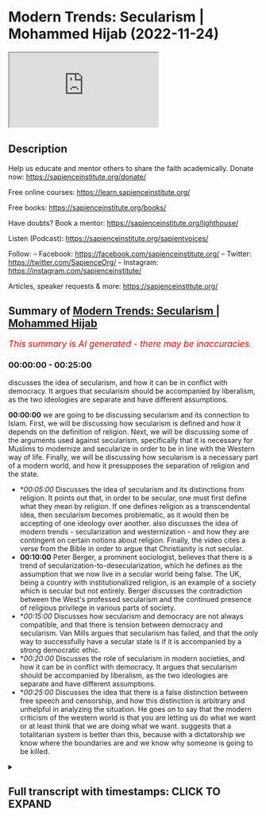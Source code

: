 # Modern Trends: Secularism | Mohammed Hijab (2022-11-24)

<iframe loading='lazy' src='https://www.youtube.com/embed/hDmxvZ4QAw0'></iframe>

## Description

Help us educate and mentor others to share the faith academically.
Donate now: https://sapienceinstitute.org/donate/ 

Free online courses: https://learn.sapienceinstitute.org/

Free books: https://sapienceinstitute.org/books/

Have doubts? Book a mentor: https://sapienceinstitute.org/lighthouse/

Listen (Podcast): https://sapienceinstitute.org/sapientvoices/

Follow:
– Facebook: https://facebook.com/sapienceinstitute.org/ 
– Twitter: https://twitter.com/SapienceOrg/ 
– Instagram: https://instagram.com/sapienceinstitute/ 

Articles, speaker requests & more: https://sapienceinstitute.org/

## Summary of [Modern Trends: Secularism | Mohammed Hijab](https://www.youtube.com/watch?v=hDmxvZ4QAw0)


*<span style="color:red; font-size:125%">This summary is AI generated - there may be inaccuracies</span>. [](/)*

### <a onclick="modifyYTiframeseektime('0')">00:00:00</a> - <a onclick="modifyYTiframeseektime('1500')">00:25:00</a>

 discusses the idea of secularism, and how it can be in conflict with democracy. It argues that secularism should be accompanied by liberalism, as the two ideologies are separate and have different assumptions.

**<a onclick="modifyYTiframeseektime('0')">00:00:00</a>**  we are going to be discussing secularism and its connection to Islam. First, we will be discussing how secularism is defined and how it depends on the definition of religion. Next, we will be discussing some of the arguments used against secularism, specifically that it is necessary for Muslims to modernize and secularize in order to be in line with the Western way of life. Finally, we will be discussing how secularism is a necessary part of a modern world, and how it presupposes the separation of religion and the state.
* **<a onclick="modifyYTiframeseektime('300')">00:05:00</a>* Discusses the idea of secularism and its distinctions from religion. It points out that, in order to be secular, one must first define what they mean by religion. If one defines religion as a transcendental idea, then secularism becomes problematic, as it would then be accepting of one ideology over another.  also discusses the idea of modern trends - secularization and westernization - and how they are contingent on certain notions about religion. Finally, the video cites a verse from the Bible in order to argue that Christianity is not secular.
* **<a onclick="modifyYTiframeseektime('600')">00:10:00</a>** Peter Berger, a prominent sociologist, believes that there is a trend of secularization-to-desecularization, which he defines as the assumption that we now live in a secular world being false. The UK, being a country with institutionalized religion, is an example of a society which is secular but not entirely. Berger discusses the contradiction between the West's professed secularism and the continued presence of religious privilege in various parts of society.
* **<a onclick="modifyYTiframeseektime('900')">00:15:00</a>* Discusses how secularism and democracy are not always compatible, and that there is tension between democracy and secularism. Van Mills argues that secularism has failed, and that the only way to successfully have a secular state is if it is accompanied by a strong democratic ethic.
* **<a onclick="modifyYTiframeseektime('1200')">00:20:00</a>* Discusses the role of secularism in modern societies, and how it can be in conflict with democracy. It argues that secularism should be accompanied by liberalism, as the two ideologies are separate and have different assumptions.
* **<a onclick="modifyYTiframeseektime('1500')">00:25:00</a>* Discusses the idea that there is a false distinction between free speech and censorship, and how this distinction is arbitrary and unhelpful in analyzing the situation. He goes on to say that the modern criticism of the western world is that you are letting us do what we want or at least think that we are doing what we want. suggests that a totalitarian system is better than this, because with a dictatorship we know where the boundaries are and we know why someone is going to be killed.

<details><summary><h2>Full transcript with timestamps: CLICK TO EXPAND</h2></summary>

<a onclick="modifyYTiframeseektime('0')">0:00:00</a> oh  
<a onclick="modifyYTiframeseektime('6')">0:00:06</a> foreign  
<a onclick="modifyYTiframeseektime('9')">0:00:09</a> to the second session on the modern  
<a onclick="modifyYTiframeseektime('11')">0:00:11</a> Trends module today we're going to be  
<a onclick="modifyYTiframeseektime('14')">0:00:14</a> talking about secularism and its  
<a onclick="modifyYTiframeseektime('16')">0:00:16</a> connection with Islam in the Muslim  
<a onclick="modifyYTiframeseektime('17')">0:00:17</a> World  
<a onclick="modifyYTiframeseektime('18')">0:00:18</a> um of course secularism is something we  
<a onclick="modifyYTiframeseektime('20')">0:00:20</a> didn't actually formally cover in the  
<a onclick="modifyYTiframeseektime('22')">0:00:22</a> London area and it's something very  
<a onclick="modifyYTiframeseektime('24')">0:00:24</a> important not least because of something  
<a onclick="modifyYTiframeseektime('26')">0:00:26</a> which keeps coming up in discourses with  
<a onclick="modifyYTiframeseektime('28')">0:00:28</a> Muslims and non-muslims when I had  
<a onclick="modifyYTiframeseektime('29')">0:00:29</a> discussion with Jordan Peterson this  
<a onclick="modifyYTiframeseektime('32')">0:00:32</a> kind of was uh uh brought up in effect  
<a onclick="modifyYTiframeseektime('34')">0:00:34</a> before I had my first discussion with  
<a onclick="modifyYTiframeseektime('36')">0:00:36</a> him  
<a onclick="modifyYTiframeseektime('37')">0:00:37</a> it was one of his major criticisms of  
<a onclick="modifyYTiframeseektime('39')">0:00:39</a> Islam and so and this is something you  
<a onclick="modifyYTiframeseektime('41')">0:00:41</a> find in the western Academy a lot of  
<a onclick="modifyYTiframeseektime('43')">0:00:43</a> people will say like you know  
<a onclick="modifyYTiframeseektime('45')">0:00:45</a> uh why Islam isn't secular is the reason  
<a onclick="modifyYTiframeseektime('49')">0:00:49</a> why it's behind for example and this is  
<a onclick="modifyYTiframeseektime('51')">0:00:51</a> one of the main arguments they use  
<a onclick="modifyYTiframeseektime('52')">0:00:52</a> in fact they say that  
<a onclick="modifyYTiframeseektime('55')">0:00:55</a> this is connected to issues to do with  
<a onclick="modifyYTiframeseektime('57')">0:00:57</a> the Reformation  
<a onclick="modifyYTiframeseektime('58')">0:00:58</a> I try to enumerate the kind of uh  
<a onclick="modifyYTiframeseektime('62')">0:01:02</a> the kind of arguments the main arguments  
<a onclick="modifyYTiframeseektime('65')">0:01:05</a> that are used about this they say the  
<a onclick="modifyYTiframeseektime('68')">0:01:08</a> first catalog is Islam slash Muslims  
<a onclick="modifyYTiframeseektime('71')">0:01:11</a> needs to modernize and so really what  
<a onclick="modifyYTiframeseektime('74')">0:01:14</a> they mean by modernize is to secularize  
<a onclick="modifyYTiframeseektime('76')">0:01:16</a> and that's one of the things they one of  
<a onclick="modifyYTiframeseektime('77')">0:01:17</a> the staple part of a modern world is the  
<a onclick="modifyYTiframeseektime('80')">0:01:20</a> secular order  
<a onclick="modifyYTiframeseektime('81')">0:01:21</a> the second kind of argument is uses like  
<a onclick="modifyYTiframeseektime('83')">0:01:23</a> Islam or Muslims need to secularize and  
<a onclick="modifyYTiframeseektime('85')">0:01:25</a> they just say it like that they need to  
<a onclick="modifyYTiframeseektime('88')">0:01:28</a> do that  
<a onclick="modifyYTiframeseektime('89')">0:01:29</a> and the third one is Islam Muslims need  
<a onclick="modifyYTiframeseektime('91')">0:01:31</a> to westernize  
<a onclick="modifyYTiframeseektime('93')">0:01:33</a> and they are less likely to put in those  
<a onclick="modifyYTiframeseektime('94')">0:01:34</a> in those terms because it has Colonial  
<a onclick="modifyYTiframeseektime('96')">0:01:36</a> connotations  
<a onclick="modifyYTiframeseektime('98')">0:01:38</a> but these are the three kinds of ways  
<a onclick="modifyYTiframeseektime('100')">0:01:40</a> that it can be put across now the word  
<a onclick="modifyYTiframeseektime('103')">0:01:43</a> secular itself  
<a onclick="modifyYTiframeseektime('105')">0:01:45</a> etymologically comes from the Latin root  
<a onclick="modifyYTiframeseektime('108')">0:01:48</a> word meaning that which relates to the  
<a onclick="modifyYTiframeseektime('109')">0:01:49</a> world yeah  
<a onclick="modifyYTiframeseektime('111')">0:01:51</a> and is in opposition to the church  
<a onclick="modifyYTiframeseektime('115')">0:01:55</a> and it's a belief or ideological  
<a onclick="modifyYTiframeseektime('118')">0:01:58</a> commitment to the separation of religion  
<a onclick="modifyYTiframeseektime('121')">0:02:01</a> and this uh worldly effect this is from  
<a onclick="modifyYTiframeseektime('123')">0:02:03</a> Kenny  
<a onclick="modifyYTiframeseektime('125')">0:02:05</a> uh secular secularization is the process  
<a onclick="modifyYTiframeseektime('127')">0:02:07</a> because secularism is the word and  
<a onclick="modifyYTiframeseektime('130')">0:02:10</a> secularization  
<a onclick="modifyYTiframeseektime('132')">0:02:12</a> according to Burger is the process by  
<a onclick="modifyYTiframeseektime('135')">0:02:15</a> which sectors of society and cultures  
<a onclick="modifyYTiframeseektime('137')">0:02:17</a> are removed from the domination of  
<a onclick="modifyYTiframeseektime('139')">0:02:19</a> religious institutions  
<a onclick="modifyYTiframeseektime('141')">0:02:21</a> vernacularly if you look at the  
<a onclick="modifyYTiframeseektime('143')">0:02:23</a> dictionaries  
<a onclick="modifyYTiframeseektime('144')">0:02:24</a> secularism is really the separation  
<a onclick="modifyYTiframeseektime('146')">0:02:26</a> between church and state now already  
<a onclick="modifyYTiframeseektime('150')">0:02:30</a> what if if you really think about this  
<a onclick="modifyYTiframeseektime('154')">0:02:34</a> which should strike you as one of the  
<a onclick="modifyYTiframeseektime('156')">0:02:36</a> main things about the word secular  
<a onclick="modifyYTiframeseektime('158')">0:02:38</a> is that the definition itself  
<a onclick="modifyYTiframeseektime('162')">0:02:42</a> I should ask maybe I should ask what  
<a onclick="modifyYTiframeseektime('164')">0:02:44</a> does the definition depend on  
<a onclick="modifyYTiframeseektime('166')">0:02:46</a> the one second what is the definition  
<a onclick="modifyYTiframeseektime('168')">0:02:48</a> depend on  
<a onclick="modifyYTiframeseektime('169')">0:02:49</a> if I say  
<a onclick="modifyYTiframeseektime('171')">0:02:51</a> secularism  
<a onclick="modifyYTiframeseektime('173')">0:02:53</a> a separation between religion religious  
<a onclick="modifyYTiframeseektime('175')">0:02:55</a> institutions or religion and the state  
<a onclick="modifyYTiframeseektime('177')">0:02:57</a> what does the definition of secularism  
<a onclick="modifyYTiframeseektime('180')">0:03:00</a> ultimately depend on the the definition  
<a onclick="modifyYTiframeseektime('183')">0:03:03</a> of  
<a onclick="modifyYTiframeseektime('185')">0:03:05</a> yes  
<a onclick="modifyYTiframeseektime('186')">0:03:06</a> it presupposes that there's already a  
<a onclick="modifyYTiframeseektime('189')">0:03:09</a> distinction between those two things  
<a onclick="modifyYTiframeseektime('190')">0:03:10</a> okay but what so what do we need to if  
<a onclick="modifyYTiframeseektime('193')">0:03:13</a> if you didn't have this thing you  
<a onclick="modifyYTiframeseektime('195')">0:03:15</a> couldn't have secularism  
<a onclick="modifyYTiframeseektime('197')">0:03:17</a> there you have it thank you very much  
<a onclick="modifyYTiframeseektime('198')">0:03:18</a> okay that's right without religion they  
<a onclick="modifyYTiframeseektime('200')">0:03:20</a> cannot be secularism  
<a onclick="modifyYTiframeseektime('202')">0:03:22</a> think about this about it's quite ironic  
<a onclick="modifyYTiframeseektime('204')">0:03:24</a> actually  
<a onclick="modifyYTiframeseektime('205')">0:03:25</a> because secularism is a is it is a  
<a onclick="modifyYTiframeseektime('208')">0:03:28</a> separation between religion and  
<a onclick="modifyYTiframeseektime('210')">0:03:30</a> institutions or government or whatever  
<a onclick="modifyYTiframeseektime('211')">0:03:31</a> it may be so you can't have secularism  
<a onclick="modifyYTiframeseektime('213')">0:03:33</a> without religion so it's not ironic that  
<a onclick="modifyYTiframeseektime('215')">0:03:35</a> the thing you want to get rid of is a  
<a onclick="modifyYTiframeseektime('217')">0:03:37</a> thing you need to form what you have  
<a onclick="modifyYTiframeseektime('220')">0:03:40</a> think think of that for a second then  
<a onclick="modifyYTiframeseektime('222')">0:03:42</a> you have another issue here which is  
<a onclick="modifyYTiframeseektime('223')">0:03:43</a> that if we're saying secularism is a is  
<a onclick="modifyYTiframeseektime('227')">0:03:47</a> the division between religion and the  
<a onclick="modifyYTiframeseektime('229')">0:03:49</a> state or the institutions or whatever it  
<a onclick="modifyYTiframeseektime('231')">0:03:51</a> may be  
<a onclick="modifyYTiframeseektime('232')">0:03:52</a> then now what do we need to know what  
<a onclick="modifyYTiframeseektime('234')">0:03:54</a> the definition of is religion what is  
<a onclick="modifyYTiframeseektime('237')">0:03:57</a> what constitutes us religion what  
<a onclick="modifyYTiframeseektime('238')">0:03:58</a> doesn't constitute as religion  
<a onclick="modifyYTiframeseektime('240')">0:04:00</a> and this is an area of great controversy  
<a onclick="modifyYTiframeseektime('243')">0:04:03</a> because if you look at addiction  
<a onclick="modifyYTiframeseektime('245')">0:04:05</a> obviously they're going to say all kinds  
<a onclick="modifyYTiframeseektime('247')">0:04:07</a> of things about what religion is a  
<a onclick="modifyYTiframeseektime('248')">0:04:08</a> belief in a Divine being and ritual Acts  
<a onclick="modifyYTiframeseektime('252')">0:04:12</a> or these kinds of things this is  
<a onclick="modifyYTiframeseektime('253')">0:04:13</a> dictionary definition but when you look  
<a onclick="modifyYTiframeseektime('255')">0:04:15</a> at closely when you look at what  
<a onclick="modifyYTiframeseektime('257')">0:04:17</a> sociologists have said  
<a onclick="modifyYTiframeseektime('259')">0:04:19</a> some sociologists  
<a onclick="modifyYTiframeseektime('262')">0:04:22</a> have stated  
<a onclick="modifyYTiframeseektime('263')">0:04:23</a> I think Charles Taylor is one of them  
<a onclick="modifyYTiframeseektime('266')">0:04:26</a> Charles Taylor  
<a onclick="modifyYTiframeseektime('267')">0:04:27</a> has has stated that  
<a onclick="modifyYTiframeseektime('271')">0:04:31</a> religion can  
<a onclick="modifyYTiframeseektime('273')">0:04:33</a> include any transcendental idea  
<a onclick="modifyYTiframeseektime('276')">0:04:36</a> even durkheim from what I remember once  
<a onclick="modifyYTiframeseektime('279')">0:04:39</a> again included  
<a onclick="modifyYTiframeseektime('281')">0:04:41</a> ideologies into the mix many  
<a onclick="modifyYTiframeseektime('283')">0:04:43</a> sociologists said you don't necessarily  
<a onclick="modifyYTiframeseektime('285')">0:04:45</a> need  
<a onclick="modifyYTiframeseektime('286')">0:04:46</a> a divine  
<a onclick="modifyYTiframeseektime('288')">0:04:48</a> being or something like that for  
<a onclick="modifyYTiframeseektime('290')">0:04:50</a> something to be a religion that's why  
<a onclick="modifyYTiframeseektime('292')">0:04:52</a> Buddhism is not really some say it's a  
<a onclick="modifyYTiframeseektime('295')">0:04:55</a> religion some say it's not religion but  
<a onclick="modifyYTiframeseektime('296')">0:04:56</a> it depends on what kind of definition of  
<a onclick="modifyYTiframeseektime('298')">0:04:58</a> religion you're using  
<a onclick="modifyYTiframeseektime('300')">0:05:00</a> man not all Buddhists believe in God not  
<a onclick="modifyYTiframeseektime('302')">0:05:02</a> all Hindus believe in God we covered  
<a onclick="modifyYTiframeseektime('304')">0:05:04</a> this when we talked about Hinduism so  
<a onclick="modifyYTiframeseektime('306')">0:05:06</a> something we even discussed the fact  
<a onclick="modifyYTiframeseektime('307')">0:05:07</a> that it can be an atheist Hindu  
<a onclick="modifyYTiframeseektime('310')">0:05:10</a> some Hindus classify themselves as a  
<a onclick="modifyYTiframeseektime('312')">0:05:12</a> atheist  
<a onclick="modifyYTiframeseektime('314')">0:05:14</a> you know they say we don't believe in  
<a onclick="modifyYTiframeseektime('315')">0:05:15</a> these Gods this is just like a you know  
<a onclick="modifyYTiframeseektime('317')">0:05:17</a> myth for us but it's part of our culture  
<a onclick="modifyYTiframeseektime('319')">0:05:19</a> and whatever  
<a onclick="modifyYTiframeseektime('321')">0:05:21</a> so the point is is what is religion  
<a onclick="modifyYTiframeseektime('323')">0:05:23</a> that is itself something which is open  
<a onclick="modifyYTiframeseektime('325')">0:05:25</a> to discussion  
<a onclick="modifyYTiframeseektime('327')">0:05:27</a> but then if we say it's a transcendental  
<a onclick="modifyYTiframeseektime('329')">0:05:29</a> idea we have a real big problem here  
<a onclick="modifyYTiframeseektime('331')">0:05:31</a> because if we say liberalism is a  
<a onclick="modifyYTiframeseektime('333')">0:05:33</a> religion  
<a onclick="modifyYTiframeseektime('335')">0:05:35</a> if we actually state that liberalism is  
<a onclick="modifyYTiframeseektime('336')">0:05:36</a> religion  
<a onclick="modifyYTiframeseektime('338')">0:05:38</a> and most secular states are liberal  
<a onclick="modifyYTiframeseektime('340')">0:05:40</a> democracies  
<a onclick="modifyYTiframeseektime('342')">0:05:42</a> then secularism is on the mind  
<a onclick="modifyYTiframeseektime('345')">0:05:45</a> do you see what's going on there it's  
<a onclick="modifyYTiframeseektime('346')">0:05:46</a> very problematic  
<a onclick="modifyYTiframeseektime('348')">0:05:48</a> so if you say no religion must be those  
<a onclick="modifyYTiframeseektime('351')">0:05:51</a> things which you have a divine  
<a onclick="modifyYTiframeseektime('353')">0:05:53</a> you know you know being worthy of  
<a onclick="modifyYTiframeseektime('356')">0:05:56</a> worship  
<a onclick="modifyYTiframeseektime('358')">0:05:58</a> or something like that so Buddhism is  
<a onclick="modifyYTiframeseektime('361')">0:06:01</a> not a religion then so can I have a  
<a onclick="modifyYTiframeseektime('363')">0:06:03</a> Buddha state  
<a onclick="modifyYTiframeseektime('364')">0:06:04</a> if I have a Buddhist state am I am I  
<a onclick="modifyYTiframeseektime('366')">0:06:06</a> endangering the secular ethical if I  
<a onclick="modifyYTiframeseektime('368')">0:06:08</a> have a hint to say am I endangering a  
<a onclick="modifyYTiframeseektime('370')">0:06:10</a> secular ethic or not but then if I'm  
<a onclick="modifyYTiframeseektime('372')">0:06:12</a> allowed the Hindu say why am I not allow  
<a onclick="modifyYTiframeseektime('374')">0:06:14</a> the Muslim one  
<a onclick="modifyYTiframeseektime('376')">0:06:16</a> then you know this thing has become very  
<a onclick="modifyYTiframeseektime('378')">0:06:18</a> dangerous now they don't even know where  
<a onclick="modifyYTiframeseektime('380')">0:06:20</a> to start and where to end and this is  
<a onclick="modifyYTiframeseektime('382')">0:06:22</a> where the conversation conversation  
<a onclick="modifyYTiframeseektime('383')">0:06:23</a> should start  
<a onclick="modifyYTiframeseektime('384')">0:06:24</a> what are you defining as religion and  
<a onclick="modifyYTiframeseektime('386')">0:06:26</a> why should those things only be religion  
<a onclick="modifyYTiframeseektime('389')">0:06:29</a> especially when there's a scholarly  
<a onclick="modifyYTiframeseektime('390')">0:06:30</a> backing for all these other things to be  
<a onclick="modifyYTiframeseektime('392')">0:06:32</a> called religion  
<a onclick="modifyYTiframeseektime('395')">0:06:35</a> and so these Notions of modernization  
<a onclick="modifyYTiframeseektime('397')">0:06:37</a> and secularization or westernization  
<a onclick="modifyYTiframeseektime('402')">0:06:42</a> are all contingent on these on these  
<a onclick="modifyYTiframeseektime('404')">0:06:44</a> Notions first we have to Define what we  
<a onclick="modifyYTiframeseektime('406')">0:06:46</a> mean by secularism or we have to Define  
<a onclick="modifyYTiframeseektime('408')">0:06:48</a> by religion and what is the separation  
<a onclick="modifyYTiframeseektime('412')">0:06:52</a> so any questions on this one on this  
<a onclick="modifyYTiframeseektime('414')">0:06:54</a> point so far  
<a onclick="modifyYTiframeseektime('416')">0:06:56</a> no okay  
<a onclick="modifyYTiframeseektime('418')">0:06:58</a> we'll go to the next thing  
<a onclick="modifyYTiframeseektime('422')">0:07:02</a> a lot of people  
<a onclick="modifyYTiframeseektime('424')">0:07:04</a> actually cite the verse in the Bible and  
<a onclick="modifyYTiframeseektime('427')">0:07:07</a> I'll read it to you which is in Mark  
<a onclick="modifyYTiframeseektime('429')">0:07:09</a> chapter 12 verse number 17.  
<a onclick="modifyYTiframeseektime('431')">0:07:11</a> give to Caesar what belongs to Caesar  
<a onclick="modifyYTiframeseektime('433')">0:07:13</a> and give to God what belongs to God  
<a onclick="modifyYTiframeseektime('435')">0:07:15</a> and to be honest with you this is taken  
<a onclick="modifyYTiframeseektime('437')">0:07:17</a> out of context  
<a onclick="modifyYTiframeseektime('438')">0:07:18</a> because the context here is taxation  
<a onclick="modifyYTiframeseektime('441')">0:07:21</a> it's like you know give to Caesar  
<a onclick="modifyYTiframeseektime('442')">0:07:22</a> belongs to Caesar doesn't necessarily  
<a onclick="modifyYTiframeseektime('444')">0:07:24</a> mean that's God's rights should overtake  
<a onclick="modifyYTiframeseektime('446')">0:07:26</a> or the Caesar's right should overtake  
<a onclick="modifyYTiframeseektime('448')">0:07:28</a> God's rights  
<a onclick="modifyYTiframeseektime('450')">0:07:30</a> this was not if you look at the the  
<a onclick="modifyYTiframeseektime('452')">0:07:32</a> verses before and after it's talking  
<a onclick="modifyYTiframeseektime('454')">0:07:34</a> about give tax to your state basically  
<a onclick="modifyYTiframeseektime('457')">0:07:37</a> it's not saying that you know God's  
<a onclick="modifyYTiframeseektime('458')">0:07:38</a> rights are undermined and if if you know  
<a onclick="modifyYTiframeseektime('460')">0:07:40</a> about the biblical uh discussion you'll  
<a onclick="modifyYTiframeseektime('463')">0:07:43</a> know that James and Paul had a I'm not  
<a onclick="modifyYTiframeseektime('465')">0:07:45</a> sure if you guys are aware who James  
<a onclick="modifyYTiframeseektime('467')">0:07:47</a> who's James  
<a onclick="modifyYTiframeseektime('470')">0:07:50</a> yeah he's the brother of Jesus Christ  
<a onclick="modifyYTiframeseektime('471')">0:07:51</a> yeah according to the biblical discourse  
<a onclick="modifyYTiframeseektime('474')">0:07:54</a> and stuff like that yeah there's the  
<a onclick="modifyYTiframeseektime('475')">0:07:55</a> Book of James and he had his he had beef  
<a onclick="modifyYTiframeseektime('477')">0:07:57</a> with Paul  
<a onclick="modifyYTiframeseektime('479')">0:07:59</a> you know had big beef with it  
<a onclick="modifyYTiframeseektime('481')">0:08:01</a> and Paul basically was of the opinion  
<a onclick="modifyYTiframeseektime('484')">0:08:04</a> that you know you don't have to follow  
<a onclick="modifyYTiframeseektime('485')">0:08:05</a> the laws  
<a onclick="modifyYTiframeseektime('487')">0:08:07</a> and you know there was a big scandal  
<a onclick="modifyYTiframeseektime('489')">0:08:09</a> with him and if you look at the biblical  
<a onclick="modifyYTiframeseektime('490')">0:08:10</a> discourse and the records and stuff  
<a onclick="modifyYTiframeseektime('492')">0:08:12</a> there's a big Scandal between James and  
<a onclick="modifyYTiframeseektime('493')">0:08:13</a> Paul  
<a onclick="modifyYTiframeseektime('494')">0:08:14</a> because they're of circumcision and  
<a onclick="modifyYTiframeseektime('495')">0:08:15</a> stuff like that you know but basically  
<a onclick="modifyYTiframeseektime('498')">0:08:18</a> James is saying is James was saying  
<a onclick="modifyYTiframeseektime('501')">0:08:21</a> you need to follow the law you need to  
<a onclick="modifyYTiframeseektime('503')">0:08:23</a> follow the Old Testament law so he's  
<a onclick="modifyYTiframeseektime('504')">0:08:24</a> very much and if you look at the Book of  
<a onclick="modifyYTiframeseektime('506')">0:08:26</a> James and other parts of the Bible  
<a onclick="modifyYTiframeseektime('507')">0:08:27</a> saying that you know you cannot abandon  
<a onclick="modifyYTiframeseektime('510')">0:08:30</a> the Old Testament law as Paul is saying  
<a onclick="modifyYTiframeseektime('511')">0:08:31</a> no God died on the cross Jesus died on  
<a onclick="modifyYTiframeseektime('514')">0:08:34</a> the cross and as a result of it you have  
<a onclick="modifyYTiframeseektime('516')">0:08:36</a> you yeah you don't need to follow all  
<a onclick="modifyYTiframeseektime('518')">0:08:38</a> this now you don't actually need to  
<a onclick="modifyYTiframeseektime('520')">0:08:40</a> follow all of all of this stuff  
<a onclick="modifyYTiframeseektime('522')">0:08:42</a> the reason why I bought that to the  
<a onclick="modifyYTiframeseektime('524')">0:08:44</a> table is because uh in in many ways Paul  
<a onclick="modifyYTiframeseektime('527')">0:08:47</a> was the first protagonist of the secular  
<a onclick="modifyYTiframeseektime('530')">0:08:50</a> ethic  
<a onclick="modifyYTiframeseektime('531')">0:08:51</a> it wasn't Jesus it was actually Paul  
<a onclick="modifyYTiframeseektime('534')">0:08:54</a> himself  
<a onclick="modifyYTiframeseektime('536')">0:08:56</a> because he in many ways abolished the  
<a onclick="modifyYTiframeseektime('537')">0:08:57</a> religious law the relevance of the  
<a onclick="modifyYTiframeseektime('539')">0:08:59</a> religious law but if you look at the the  
<a onclick="modifyYTiframeseektime('541')">0:09:01</a> verse of give unto Caesar what is the  
<a onclick="modifyYTiframeseektime('543')">0:09:03</a> season give unto God words to God that's  
<a onclick="modifyYTiframeseektime('545')">0:09:05</a> not enough overrageous enough  
<a onclick="modifyYTiframeseektime('547')">0:09:07</a> for us to conclude that the New  
<a onclick="modifyYTiframeseektime('549')">0:09:09</a> Testament is secular  
<a onclick="modifyYTiframeseektime('551')">0:09:11</a> if you look at the writings of Paul yes  
<a onclick="modifyYTiframeseektime('554')">0:09:14</a> he was more if you like  
<a onclick="modifyYTiframeseektime('555')">0:09:15</a> uh because he was less concerned with  
<a onclick="modifyYTiframeseektime('558')">0:09:18</a> the laws if you look at James he's way  
<a onclick="modifyYTiframeseektime('560')">0:09:20</a> more concerned with the law who was  
<a onclick="modifyYTiframeseektime('561')">0:09:21</a> right who was wrong that's the  
<a onclick="modifyYTiframeseektime('562')">0:09:22</a> discussion that James Dunn and others  
<a onclick="modifyYTiframeseektime('564')">0:09:24</a> from the Christian Scholars and you know  
<a onclick="modifyYTiframeseektime('566')">0:09:26</a> have written about and that's a  
<a onclick="modifyYTiframeseektime('567')">0:09:27</a> different discussion for another day  
<a onclick="modifyYTiframeseektime('569')">0:09:29</a> however to cite this verse and to say oh  
<a onclick="modifyYTiframeseektime('571')">0:09:31</a> Christianity is therefore secular I  
<a onclick="modifyYTiframeseektime('572')">0:09:32</a> think it's a weak argument and we need  
<a onclick="modifyYTiframeseektime('574')">0:09:34</a> to be aware of that  
<a onclick="modifyYTiframeseektime('575')">0:09:35</a> I mean before I did my first thing with  
<a onclick="modifyYTiframeseektime('577')">0:09:37</a> your Peterson he actually mentioned this  
<a onclick="modifyYTiframeseektime('579')">0:09:39</a> is a quote unquote Miracle of  
<a onclick="modifyYTiframeseektime('580')">0:09:40</a> Christianity  
<a onclick="modifyYTiframeseektime('582')">0:09:42</a> he doesn't know  
<a onclick="modifyYTiframeseektime('584')">0:09:44</a> that this is the context and the one I  
<a onclick="modifyYTiframeseektime('586')">0:09:46</a> spoke to him I might have gone on the  
<a onclick="modifyYTiframeseektime('588')">0:09:48</a> read under the radar  
<a onclick="modifyYTiframeseektime('590')">0:09:50</a> because he mentioned it like before but  
<a onclick="modifyYTiframeseektime('592')">0:09:52</a> I said it quickly I don't think many  
<a onclick="modifyYTiframeseektime('594')">0:09:54</a> people heard what I said  
<a onclick="modifyYTiframeseektime('595')">0:09:55</a> you know give on to Caesar what is on to  
<a onclick="modifyYTiframeseektime('597')">0:09:57</a> Caesar and give unto God what's unto God  
<a onclick="modifyYTiframeseektime('599')">0:09:59</a> yeah  
<a onclick="modifyYTiframeseektime('600')">0:10:00</a> and I said to him what if Caesar what if  
<a onclick="modifyYTiframeseektime('602')">0:10:02</a> Caesar was Hitler  
<a onclick="modifyYTiframeseektime('603')">0:10:03</a> and he just brushed off and didn't  
<a onclick="modifyYTiframeseektime('605')">0:10:05</a> answer it so you know what if Caesar was  
<a onclick="modifyYTiframeseektime('608')">0:10:08</a> Hitler because you know on the one hand  
<a onclick="modifyYTiframeseektime('610')">0:10:10</a> if you say well give on to Caesar what  
<a onclick="modifyYTiframeseektime('612')">0:10:12</a> is the Caesar yeah  
<a onclick="modifyYTiframeseektime('614')">0:10:14</a> if Caesar is Hitler then you have  
<a onclick="modifyYTiframeseektime('616')">0:10:16</a> totalitarianism then you have Nazism  
<a onclick="modifyYTiframeseektime('618')">0:10:18</a> then you have all the things you hate  
<a onclick="modifyYTiframeseektime('620')">0:10:20</a> you can't choose your Caesar  
<a onclick="modifyYTiframeseektime('622')">0:10:22</a> you can only give it to you can give it  
<a onclick="modifyYTiframeseektime('623')">0:10:23</a> give them the taxes give them what you  
<a onclick="modifyYTiframeseektime('625')">0:10:25</a> want so this idea of a perfect  
<a onclick="modifyYTiframeseektime('627')">0:10:27</a> separation between sessions and stay and  
<a onclick="modifyYTiframeseektime('630')">0:10:30</a> give on to See's always and using these  
<a onclick="modifyYTiframeseektime('632')">0:10:32</a> verses in a tenuous way to try and make  
<a onclick="modifyYTiframeseektime('634')">0:10:34</a> a point I think it's actually a very  
<a onclick="modifyYTiframeseektime('635')">0:10:35</a> weak argument when you look at all the  
<a onclick="modifyYTiframeseektime('637')">0:10:37</a> context behind behind it any questions  
<a onclick="modifyYTiframeseektime('639')">0:10:39</a> on that  
<a onclick="modifyYTiframeseektime('642')">0:10:42</a> so  
<a onclick="modifyYTiframeseektime('644')">0:10:44</a> Peter Berger who's a pro basically this  
<a onclick="modifyYTiframeseektime('646')">0:10:46</a> person's a prominent sociologist okay  
<a onclick="modifyYTiframeseektime('651')">0:10:51</a> he helped propound uh secular  
<a onclick="modifyYTiframeseektime('654')">0:10:54</a> secularization theories in 1960s  
<a onclick="modifyYTiframeseektime('657')">0:10:57</a> believes that there is a trend of  
<a onclick="modifyYTiframeseektime('659')">0:10:59</a> desecularization  
<a onclick="modifyYTiframeseektime('661')">0:11:01</a> I said now we're moving away from  
<a onclick="modifyYTiframeseektime('663')">0:11:03</a> secularization to desecularization  
<a onclick="modifyYTiframeseektime('667')">0:11:07</a> and he even says that the assumption  
<a onclick="modifyYTiframeseektime('669')">0:11:09</a> that we now live in a secular world is  
<a onclick="modifyYTiframeseektime('670')">0:11:10</a> false now it's interesting when you look  
<a onclick="modifyYTiframeseektime('672')">0:11:12</a> at the UK as an example  
<a onclick="modifyYTiframeseektime('674')">0:11:14</a> because the question is is the UK  
<a onclick="modifyYTiframeseektime('676')">0:11:16</a> secular it's actually one for discussion  
<a onclick="modifyYTiframeseektime('677')">0:11:17</a> it's not one way is the UK not secular  
<a onclick="modifyYTiframeseektime('680')">0:11:20</a> is it not secular because there are  
<a onclick="modifyYTiframeseektime('682')">0:11:22</a> institutions which are religious like  
<a onclick="modifyYTiframeseektime('684')">0:11:24</a> the Church of England for example  
<a onclick="modifyYTiframeseektime('685')">0:11:25</a> the Anglican Church  
<a onclick="modifyYTiframeseektime('687')">0:11:27</a> and that is in the this intertwined with  
<a onclick="modifyYTiframeseektime('690')">0:11:30</a> aspects of the government the second  
<a onclick="modifyYTiframeseektime('692')">0:11:32</a> chamber or whatever I think they even  
<a onclick="modifyYTiframeseektime('694')">0:11:34</a> have seats that are designated for for  
<a onclick="modifyYTiframeseektime('698')">0:11:38</a> the church event you'd know right is  
<a onclick="modifyYTiframeseektime('699')">0:11:39</a> that correct they have seats I don't  
<a onclick="modifyYTiframeseektime('701')">0:11:41</a> know how many of them though there are  
<a onclick="modifyYTiframeseektime('702')">0:11:42</a> in the lows maybe 12 seats  
<a onclick="modifyYTiframeseektime('705')">0:11:45</a> but they're designated for for people  
<a onclick="modifyYTiframeseektime('708')">0:11:48</a> from the heart from the church right  
<a onclick="modifyYTiframeseektime('709')">0:11:49</a> and so this is a clearly an imposition  
<a onclick="modifyYTiframeseektime('713')">0:11:53</a> and then on the other hand so we said  
<a onclick="modifyYTiframeseektime('715')">0:11:55</a> the Church of England you have uh  
<a onclick="modifyYTiframeseektime('717')">0:11:57</a> schools which are Church of England  
<a onclick="modifyYTiframeseektime('718')">0:11:58</a> schools now  
<a onclick="modifyYTiframeseektime('720')">0:12:00</a> so they have a special privilege uh  
<a onclick="modifyYTiframeseektime('723')">0:12:03</a> Church actually Church of England  
<a onclick="modifyYTiframeseektime('725')">0:12:05</a> pastors and Priests they have more  
<a onclick="modifyYTiframeseektime('727')">0:12:07</a> privileges than almost any religious  
<a onclick="modifyYTiframeseektime('730')">0:12:10</a> person from anyone else anywhere else  
<a onclick="modifyYTiframeseektime('732')">0:12:12</a> because they get these big houses  
<a onclick="modifyYTiframeseektime('734')">0:12:14</a> you know and these kind of uh  
<a onclick="modifyYTiframeseektime('736')">0:12:16</a> accommodations the Church of England  
<a onclick="modifyYTiframeseektime('737')">0:12:17</a> owns so much land in this country uh  
<a onclick="modifyYTiframeseektime('740')">0:12:20</a> people think there's some kind of  
<a onclick="modifyYTiframeseektime('741')">0:12:21</a> Toothless  
<a onclick="modifyYTiframeseektime('743')">0:12:23</a> thing but they have money these guys  
<a onclick="modifyYTiframeseektime('745')">0:12:25</a> have a lot of money you know  
<a onclick="modifyYTiframeseektime('747')">0:12:27</a> I remember having a conversation when I  
<a onclick="modifyYTiframeseektime('749')">0:12:29</a> was doing my in Oxford because a lot of  
<a onclick="modifyYTiframeseektime('752')">0:12:32</a> them were training to be priests  
<a onclick="modifyYTiframeseektime('754')">0:12:34</a> I said how much you get and he was  
<a onclick="modifyYTiframeseektime('755')">0:12:35</a> trying to play it down he's like no 20  
<a onclick="modifyYTiframeseektime('757')">0:12:37</a> 30 000 35 000.  
<a onclick="modifyYTiframeseektime('760')">0:12:40</a> so why would you be doing all of this  
<a onclick="modifyYTiframeseektime('762')">0:12:42</a> he said because you know we get house  
<a onclick="modifyYTiframeseektime('763')">0:12:43</a> and we get this and we get but I said  
<a onclick="modifyYTiframeseektime('765')">0:12:45</a> okay well you know  
<a onclick="modifyYTiframeseektime('767')">0:12:47</a> we don't get any of that  
<a onclick="modifyYTiframeseektime('769')">0:12:49</a> so clearly there are privileges that are  
<a onclick="modifyYTiframeseektime('770')">0:12:50</a> afforded to Christian people that are  
<a onclick="modifyYTiframeseektime('772')">0:12:52</a> not afforded to the rest of the  
<a onclick="modifyYTiframeseektime('773')">0:12:53</a> religions so the question is is this  
<a onclick="modifyYTiframeseektime('776')">0:12:56</a> country secular or is this country still  
<a onclick="modifyYTiframeseektime('779')">0:12:59</a> somewhat at least religious to what  
<a onclick="modifyYTiframeseektime('782')">0:13:02</a> extent is this country secular it's not  
<a onclick="modifyYTiframeseektime('783')">0:13:03</a> going to be or this country is secular  
<a onclick="modifyYTiframeseektime('785')">0:13:05</a> it's not secular so this country is  
<a onclick="modifyYTiframeseektime('787')">0:13:07</a> certainly not like America  
<a onclick="modifyYTiframeseektime('788')">0:13:08</a> America is way more secular than this  
<a onclick="modifyYTiframeseektime('791')">0:13:11</a> country don't have a church like that  
<a onclick="modifyYTiframeseektime('793')">0:13:13</a> and then the ceremonial uh role of the  
<a onclick="modifyYTiframeseektime('796')">0:13:16</a> king now is he is that he is the head of  
<a onclick="modifyYTiframeseektime('799')">0:13:19</a> the Church of England as well as being  
<a onclick="modifyYTiframeseektime('801')">0:13:21</a> uh someone who has uh the power to form  
<a onclick="modifyYTiframeseektime('804')">0:13:24</a> governments you know it's kind of  
<a onclick="modifyYTiframeseektime('805')">0:13:25</a> Monarch ceremonial Monarch all this kind  
<a onclick="modifyYTiframeseektime('807')">0:13:27</a> of things  
<a onclick="modifyYTiframeseektime('808')">0:13:28</a> so  
<a onclick="modifyYTiframeseektime('810')">0:13:30</a> how do we reconcile the fact that the  
<a onclick="modifyYTiframeseektime('813')">0:13:33</a> West is telling us to be secular  
<a onclick="modifyYTiframeseektime('815')">0:13:35</a> when they themselves haven't expunged  
<a onclick="modifyYTiframeseektime('817')">0:13:37</a> themselves of the secularism that they  
<a onclick="modifyYTiframeseektime('818')">0:13:38</a> espoused  
<a onclick="modifyYTiframeseektime('820')">0:13:40</a> it's it's a bit of a it's a bit of a  
<a onclick="modifyYTiframeseektime('822')">0:13:42</a> contradiction actually and it's not just  
<a onclick="modifyYTiframeseektime('824')">0:13:44</a> the UK many Europe Western European  
<a onclick="modifyYTiframeseektime('827')">0:13:47</a> countries are like this  
<a onclick="modifyYTiframeseektime('829')">0:13:49</a> the Denmark has a monarchy I think  
<a onclick="modifyYTiframeseektime('830')">0:13:50</a> Norway has a monarchy Belgium has a  
<a onclick="modifyYTiframeseektime('832')">0:13:52</a> monarchy they have the same kinds of uh  
<a onclick="modifyYTiframeseektime('834')">0:13:54</a> situations despite the fact that from a  
<a onclick="modifyYTiframeseektime('837')">0:13:57</a> census data perspective almost all these  
<a onclick="modifyYTiframeseektime('839')">0:13:59</a> countries have a downhill trajectory  
<a onclick="modifyYTiframeseektime('842')">0:14:02</a> when it comes to population of religious  
<a onclick="modifyYTiframeseektime('843')">0:14:03</a> people  
<a onclick="modifyYTiframeseektime('844')">0:14:04</a> like in other words now I I believe the  
<a onclick="modifyYTiframeseektime('847')">0:14:07</a> the latest census  
<a onclick="modifyYTiframeseektime('849')">0:14:09</a> is going to show that England  
<a onclick="modifyYTiframeseektime('852')">0:14:12</a> has 40 Christians which is a minority  
<a onclick="modifyYTiframeseektime('856')">0:14:16</a> that I mean they haven't released it yet  
<a onclick="modifyYTiframeseektime('858')">0:14:18</a> it's going to be in May 2023 but I  
<a onclick="modifyYTiframeseektime('860')">0:14:20</a> believe it's going to show this because  
<a onclick="modifyYTiframeseektime('862')">0:14:22</a> based on British attitude surveys that's  
<a onclick="modifyYTiframeseektime('865')">0:14:25</a> the projected  
<a onclick="modifyYTiframeseektime('866')">0:14:26</a> so it's going to be for the first time  
<a onclick="modifyYTiframeseektime('867')">0:14:27</a> ever since  
<a onclick="modifyYTiframeseektime('869')">0:14:29</a> maybe the fifth century sixth sixth  
<a onclick="modifyYTiframeseektime('873')">0:14:33</a> Century 5th to 6th century  
<a onclick="modifyYTiframeseektime('876')">0:14:36</a> even before  
<a onclick="modifyYTiframeseektime('877')">0:14:37</a> what's his name uh William the Conqueror  
<a onclick="modifyYTiframeseektime('880')">0:14:40</a> because Christianity came to this  
<a onclick="modifyYTiframeseektime('882')">0:14:42</a> country around the fifth century  
<a onclick="modifyYTiframeseektime('884')">0:14:44</a> with missionaries and all this kind of  
<a onclick="modifyYTiframeseektime('886')">0:14:46</a> so so how long how long is this we're  
<a onclick="modifyYTiframeseektime('888')">0:14:48</a> talking about before Islam  
<a onclick="modifyYTiframeseektime('890')">0:14:50</a> that's that's pretty that is pretty  
<a onclick="modifyYTiframeseektime('893')">0:14:53</a> significant Islam was in the seventh  
<a onclick="modifyYTiframeseektime('895')">0:14:55</a> century so Christianity came to the  
<a onclick="modifyYTiframeseektime('897')">0:14:57</a> England like a spread and stuff around  
<a onclick="modifyYTiframeseektime('900')">0:15:00</a> the fifth century sixth Century which is  
<a onclick="modifyYTiframeseektime('902')">0:15:02</a> about 150 years 200 years before Islam  
<a onclick="modifyYTiframeseektime('906')">0:15:06</a> so that's a thousand seven hundred years  
<a onclick="modifyYTiframeseektime('910')">0:15:10</a> something like this a thousand six  
<a onclick="modifyYTiframeseektime('912')">0:15:12</a> hundred years something like this  
<a onclick="modifyYTiframeseektime('914')">0:15:14</a> and for the first time until that time  
<a onclick="modifyYTiframeseektime('917')">0:15:17</a> there will be a minority Christian  
<a onclick="modifyYTiframeseektime('919')">0:15:19</a> population in this country below 50 with  
<a onclick="modifyYTiframeseektime('922')">0:15:22</a> Christian  
<a onclick="modifyYTiframeseektime('924')">0:15:24</a> by by then we still have all these  
<a onclick="modifyYTiframeseektime('926')">0:15:26</a> Christian institutions  
<a onclick="modifyYTiframeseektime('928')">0:15:28</a> Muslims are likely to be around 10 8  
<a onclick="modifyYTiframeseektime('930')">0:15:30</a> Maybe  
<a onclick="modifyYTiframeseektime('931')">0:15:31</a> so maybe in 20 years 30 years when  
<a onclick="modifyYTiframeseektime('933')">0:15:33</a> Muslims and Christians are closer to  
<a onclick="modifyYTiframeseektime('935')">0:15:35</a> being that maybe 2020 or we can still  
<a onclick="modifyYTiframeseektime('936')">0:15:36</a> have Christian Church of England  
<a onclick="modifyYTiframeseektime('940')">0:15:40</a> why  
<a onclick="modifyYTiframeseektime('941')">0:15:41</a> then then you have some issues  
<a onclick="modifyYTiframeseektime('943')">0:15:43</a> well Democratic reasoning comes into  
<a onclick="modifyYTiframeseektime('945')">0:15:45</a> play now and this is another thing that  
<a onclick="modifyYTiframeseektime('948')">0:15:48</a> secularism and this is my second point I  
<a onclick="modifyYTiframeseektime('950')">0:15:50</a> wanted to make to everyone here today  
<a onclick="modifyYTiframeseektime('952')">0:15:52</a> uh  
<a onclick="modifyYTiframeseektime('953')">0:15:53</a> I think van his name is Van Mills yeah  
<a onclick="modifyYTiframeseektime('955')">0:15:55</a> van Mills made this poison he's a  
<a onclick="modifyYTiframeseektime('958')">0:15:58</a> scholar of uh politics or international  
<a onclick="modifyYTiframeseektime('960')">0:16:00</a> relations and all this kind of things  
<a onclick="modifyYTiframeseektime('961')">0:16:01</a> yeah and he's focused on philosophical  
<a onclick="modifyYTiframeseektime('964')">0:16:04</a> issues he said it's a mistake to think  
<a onclick="modifyYTiframeseektime('966')">0:16:06</a> that the West  
<a onclick="modifyYTiframeseektime('968')">0:16:08</a> all of the values of the West are in  
<a onclick="modifyYTiframeseektime('970')">0:16:10</a> unison with each other there's all  
<a onclick="modifyYTiframeseektime('971')">0:16:11</a> Harmony  
<a onclick="modifyYTiframeseektime('972')">0:16:12</a> he says that there are issues relating  
<a onclick="modifyYTiframeseektime('976')">0:16:16</a> to some of the values like for example  
<a onclick="modifyYTiframeseektime('977')">0:16:17</a> secularism is one value  
<a onclick="modifyYTiframeseektime('979')">0:16:19</a> but let me just give you a very simple  
<a onclick="modifyYTiframeseektime('981')">0:16:21</a> ex this is very simple but maybe you  
<a onclick="modifyYTiframeseektime('983')">0:16:23</a> haven't thought about it yet  
<a onclick="modifyYTiframeseektime('984')">0:16:24</a> in America tell me two or three  
<a onclick="modifyYTiframeseektime('986')">0:16:26</a> religious issues or issues which are  
<a onclick="modifyYTiframeseektime('988')">0:16:28</a> heavily inspired by religion which are  
<a onclick="modifyYTiframeseektime('992')">0:16:32</a> very popular for the public to know  
<a onclick="modifyYTiframeseektime('996')">0:16:36</a> abortion what else  
<a onclick="modifyYTiframeseektime('998')">0:16:38</a> transgender decisions  
<a onclick="modifyYTiframeseektime('1001')">0:16:41</a> transgender surgeries like the SRS  
<a onclick="modifyYTiframeseektime('1004')">0:16:44</a> surgeries  
<a onclick="modifyYTiframeseektime('1005')">0:16:45</a> uh I think that's yeah it's not been put  
<a onclick="modifyYTiframeseektime('1008')">0:16:48</a> up for referendum let's see so things  
<a onclick="modifyYTiframeseektime('1010')">0:16:50</a> that are necessarily like something very  
<a onclick="modifyYTiframeseektime('1012')">0:16:52</a> clear like recently there's been  
<a onclick="modifyYTiframeseektime('1014')">0:16:54</a> referendums about and there's been  
<a onclick="modifyYTiframeseektime('1015')">0:16:55</a> changing law  
<a onclick="modifyYTiframeseektime('1016')">0:16:56</a> uh the teaching the um like Darwinism in  
<a onclick="modifyYTiframeseektime('1020')">0:17:00</a> schools and the okay okay that's okay  
<a onclick="modifyYTiframeseektime('1023')">0:17:03</a> fine creationism and stuff I don't know  
<a onclick="modifyYTiframeseektime('1025')">0:17:05</a> if there's been changing or maybe state  
<a onclick="modifyYTiframeseektime('1026')">0:17:06</a> by state I have to look at that but once  
<a onclick="modifyYTiframeseektime('1028')">0:17:08</a> again a state by state one which is a  
<a onclick="modifyYTiframeseektime('1031')">0:17:11</a> very important one to do with marriage  
<a onclick="modifyYTiframeseektime('1033')">0:17:13</a> gay marriage  
<a onclick="modifyYTiframeseektime('1035')">0:17:15</a> okay so so you have now think of this  
<a onclick="modifyYTiframeseektime('1037')">0:17:17</a> yeah America is meant to be a secular  
<a onclick="modifyYTiframeseektime('1039')">0:17:19</a> State correct all right  
<a onclick="modifyYTiframeseektime('1042')">0:17:22</a> have there been referendums  
<a onclick="modifyYTiframeseektime('1044')">0:17:24</a> have the public been asked about  
<a onclick="modifyYTiframeseektime('1046')">0:17:26</a> abortion  
<a onclick="modifyYTiframeseektime('1048')">0:17:28</a> yes  
<a onclick="modifyYTiframeseektime('1050')">0:17:30</a> sometimes they said yes and sometimes  
<a onclick="modifyYTiframeseektime('1052')">0:17:32</a> they say no sometimes the supreme court  
<a onclick="modifyYTiframeseektime('1054')">0:17:34</a> of justice America and a very famous  
<a onclick="modifyYTiframeseektime('1056')">0:17:36</a> course court case called Roe versus Wade  
<a onclick="modifyYTiframeseektime('1061')">0:17:41</a> would uh would would say pro-abortion  
<a onclick="modifyYTiframeseektime('1064')">0:17:44</a> things or anti-abortion things depending  
<a onclick="modifyYTiframeseektime('1066')">0:17:46</a> on if there are conservatives in the  
<a onclick="modifyYTiframeseektime('1068')">0:17:48</a> Supreme Court of Justice if there's more  
<a onclick="modifyYTiframeseektime('1069')">0:17:49</a> conservatives or not or whatever the  
<a onclick="modifyYTiframeseektime('1071')">0:17:51</a> Liberals they'll whatever  
<a onclick="modifyYTiframeseektime('1072')">0:17:52</a> sometimes they'll vote against gay  
<a onclick="modifyYTiframeseektime('1075')">0:17:55</a> marriage but now they've mostly  
<a onclick="modifyYTiframeseektime('1077')">0:17:57</a> voted for  
<a onclick="modifyYTiframeseektime('1079')">0:17:59</a> when they're doing all of these things  
<a onclick="modifyYTiframeseektime('1082')">0:18:02</a> what's that tension where's the tension  
<a onclick="modifyYTiframeseektime('1085')">0:18:05</a> the attention is between democracy and  
<a onclick="modifyYTiframeseektime('1086')">0:18:06</a> secularism  
<a onclick="modifyYTiframeseektime('1088')">0:18:08</a> because if you're saying to me  
<a onclick="modifyYTiframeseektime('1089')">0:18:09</a> secularism is a separation between  
<a onclick="modifyYTiframeseektime('1091')">0:18:11</a> church and state  
<a onclick="modifyYTiframeseektime('1093')">0:18:13</a> but yet democracy allows me to make  
<a onclick="modifyYTiframeseektime('1095')">0:18:15</a> decisions which are inspired by religion  
<a onclick="modifyYTiframeseektime('1098')">0:18:18</a> about issues which are politics or  
<a onclick="modifyYTiframeseektime('1100')">0:18:20</a> social socially relevant to politics or  
<a onclick="modifyYTiframeseektime('1103')">0:18:23</a> whatever  
<a onclick="modifyYTiframeseektime('1105')">0:18:25</a> then to what extent are you allowing  
<a onclick="modifyYTiframeseektime('1107')">0:18:27</a> religion to be part of the state and the  
<a onclick="modifyYTiframeseektime('1109')">0:18:29</a> government  
<a onclick="modifyYTiframeseektime('1111')">0:18:31</a> either secularism is uh incapable  
<a onclick="modifyYTiframeseektime('1117')">0:18:37</a> or is impotent the secular ethic has  
<a onclick="modifyYTiframeseektime('1120')">0:18:40</a> failed  
<a onclick="modifyYTiframeseektime('1121')">0:18:41</a> or the Democratic ethic must fail  
<a onclick="modifyYTiframeseektime('1124')">0:18:44</a> so you can't have a pure democracy and a  
<a onclick="modifyYTiframeseektime('1126')">0:18:46</a> pure secularism  
<a onclick="modifyYTiframeseektime('1128')">0:18:48</a> what if you have a democracy and  
<a onclick="modifyYTiframeseektime('1130')">0:18:50</a> everyone says I want this person to be  
<a onclick="modifyYTiframeseektime('1132')">0:18:52</a> in charge who's going to implement  
<a onclick="modifyYTiframeseektime('1133')">0:18:53</a> Islamic law fully in the land cutting  
<a onclick="modifyYTiframeseektime('1135')">0:18:55</a> the hand and doing this and whatever  
<a onclick="modifyYTiframeseektime('1138')">0:18:58</a> I had the conversation one time with  
<a onclick="modifyYTiframeseektime('1140')">0:19:00</a> Adam Dean one of the guys from quillium  
<a onclick="modifyYTiframeseektime('1142')">0:19:02</a> Foundation and I asked him this very  
<a onclick="modifyYTiframeseektime('1144')">0:19:04</a> question  
<a onclick="modifyYTiframeseektime('1145')">0:19:05</a> it's online Mariani I said what if I  
<a onclick="modifyYTiframeseektime('1148')">0:19:08</a> gave him this what if and it was he was  
<a onclick="modifyYTiframeseektime('1149')">0:19:09</a> buzzing he didn't know what to say  
<a onclick="modifyYTiframeseektime('1152')">0:19:12</a> he just didn't know what to say I said  
<a onclick="modifyYTiframeseektime('1153')">0:19:13</a> what if you have a country 99 of people  
<a onclick="modifyYTiframeseektime('1156')">0:19:16</a> say we weren't cutting the hand what are  
<a onclick="modifyYTiframeseektime('1158')">0:19:18</a> you going to say now  
<a onclick="modifyYTiframeseektime('1159')">0:19:19</a> are we going to remove dead Democratic  
<a onclick="modifyYTiframeseektime('1160')">0:19:20</a> legitimacy  
<a onclick="modifyYTiframeseektime('1162')">0:19:22</a> or are you going to  
<a onclick="modifyYTiframeseektime('1163')">0:19:23</a> remove the uh the secular ethic or what  
<a onclick="modifyYTiframeseektime('1167')">0:19:27</a> are you gonna do  
<a onclick="modifyYTiframeseektime('1168')">0:19:28</a> whatever you choose you're preferring  
<a onclick="modifyYTiframeseektime('1170')">0:19:30</a> one set of morality over another because  
<a onclick="modifyYTiframeseektime('1172')">0:19:32</a> the idea is that the West presents  
<a onclick="modifyYTiframeseektime('1174')">0:19:34</a> itself as fully coherent  
<a onclick="modifyYTiframeseektime('1176')">0:19:36</a> you have to copy a spot in order for you  
<a onclick="modifyYTiframeseektime('1177')">0:19:37</a> to copy as we we have to appear that we  
<a onclick="modifyYTiframeseektime('1179')">0:19:39</a> have one set of morality which you can  
<a onclick="modifyYTiframeseektime('1181')">0:19:41</a> copy  
<a onclick="modifyYTiframeseektime('1183')">0:19:43</a> that's the problem here and that's what  
<a onclick="modifyYTiframeseektime('1185')">0:19:45</a> van Mills are saying that there is no  
<a onclick="modifyYTiframeseektime('1187')">0:19:47</a> Harmony here there's no Harmony between  
<a onclick="modifyYTiframeseektime('1189')">0:19:49</a> secularism and democracy and liberalism  
<a onclick="modifyYTiframeseektime('1191')">0:19:51</a> and these things together  
<a onclick="modifyYTiframeseektime('1192')">0:19:52</a> and I'll give you another great example  
<a onclick="modifyYTiframeseektime('1196')">0:19:56</a> and these are very important examples to  
<a onclick="modifyYTiframeseektime('1198')">0:19:58</a> Remember by the way because they're very  
<a onclick="modifyYTiframeseektime('1200')">0:20:00</a> very powerful in discussions with  
<a onclick="modifyYTiframeseektime('1201')">0:20:01</a> especially with non-muslims or people  
<a onclick="modifyYTiframeseektime('1203')">0:20:03</a> that are antithetical to Islam or  
<a onclick="modifyYTiframeseektime('1205')">0:20:05</a> detractors of it or something like that  
<a onclick="modifyYTiframeseektime('1206')">0:20:06</a> or Muslims especially in this country  
<a onclick="modifyYTiframeseektime('1210')">0:20:10</a> in this country once again the UK  
<a onclick="modifyYTiframeseektime('1213')">0:20:13</a> in the 1940s  
<a onclick="modifyYTiframeseektime('1215')">0:20:15</a> well 1930s and 40s or mainly the 40s  
<a onclick="modifyYTiframeseektime('1219')">0:20:19</a> there was the World War World War second  
<a onclick="modifyYTiframeseektime('1220')">0:20:20</a> world war yeah  
<a onclick="modifyYTiframeseektime('1223')">0:20:23</a> and there was something called the  
<a onclick="modifyYTiframeseektime('1224')">0:20:24</a> coalition government  
<a onclick="modifyYTiframeseektime('1226')">0:20:26</a> now a coalition government means what  
<a onclick="modifyYTiframeseektime('1228')">0:20:28</a> everyone comes together and they make a  
<a onclick="modifyYTiframeseektime('1230')">0:20:30</a> big government it's a grand government  
<a onclick="modifyYTiframeseektime('1231')">0:20:31</a> big government  
<a onclick="modifyYTiframeseektime('1232')">0:20:32</a> in that coalition government what was  
<a onclick="modifyYTiframeseektime('1234')">0:20:34</a> there a lack of  
<a onclick="modifyYTiframeseektime('1236')">0:20:36</a> what wasn't them I should say  
<a onclick="modifyYTiframeseektime('1238')">0:20:38</a> what didn't they do  
<a onclick="modifyYTiframeseektime('1240')">0:20:40</a> diversity  
<a onclick="modifyYTiframeseektime('1242')">0:20:42</a> but no but this if there's a coalition  
<a onclick="modifyYTiframeseektime('1244')">0:20:44</a> government what isn't there  
<a onclick="modifyYTiframeseektime('1247')">0:20:47</a> isn't a majority but how why is there  
<a onclick="modifyYTiframeseektime('1249')">0:20:49</a> not a majority  
<a onclick="modifyYTiframeseektime('1250')">0:20:50</a> because there wasn't any elections  
<a onclick="modifyYTiframeseektime('1254')">0:20:54</a> they didn't have elections  
<a onclick="modifyYTiframeseektime('1257')">0:20:57</a> can you imagine this now why did they  
<a onclick="modifyYTiframeseektime('1259')">0:20:59</a> not have elections  
<a onclick="modifyYTiframeseektime('1261')">0:21:01</a> because and by the way this is not even  
<a onclick="modifyYTiframeseektime('1262')">0:21:02</a> controversial like it went over the term  
<a onclick="modifyYTiframeseektime('1265')">0:21:05</a> and there weren't elections there's no  
<a onclick="modifyYTiframeseektime('1267')">0:21:07</a> democracy in the country  
<a onclick="modifyYTiframeseektime('1269')">0:21:09</a> they say because of the security and  
<a onclick="modifyYTiframeseektime('1270')">0:21:10</a> National Security and these kinds of  
<a onclick="modifyYTiframeseektime('1271')">0:21:11</a> things we can't do elections when we're  
<a onclick="modifyYTiframeseektime('1273')">0:21:13</a> fighting the Germans how gonna we're  
<a onclick="modifyYTiframeseektime('1275')">0:21:15</a> gonna kill this one but this battle and  
<a onclick="modifyYTiframeseektime('1277')">0:21:17</a> that battle  
<a onclick="modifyYTiframeseektime('1278')">0:21:18</a> Battle of the sum and Bismarck and then  
<a onclick="modifyYTiframeseektime('1280')">0:21:20</a> do elections  
<a onclick="modifyYTiframeseektime('1282')">0:21:22</a> no we're not going to do these things  
<a onclick="modifyYTiframeseektime('1284')">0:21:24</a> so there's no election now what I'm  
<a onclick="modifyYTiframeseektime('1286')">0:21:26</a> saying is  
<a onclick="modifyYTiframeseektime('1287')">0:21:27</a> so you've sacrificed democracy for  
<a onclick="modifyYTiframeseektime('1289')">0:21:29</a> safety  
<a onclick="modifyYTiframeseektime('1292')">0:21:32</a> now is this right or is this wrong so  
<a onclick="modifyYTiframeseektime('1294')">0:21:34</a> even National Security can dig can can  
<a onclick="modifyYTiframeseektime('1297')">0:21:37</a> can compel you to do away with one of  
<a onclick="modifyYTiframeseektime('1300')">0:21:40</a> your uh values  
<a onclick="modifyYTiframeseektime('1304')">0:21:44</a> so this idea of we constantly need  
<a onclick="modifyYTiframeseektime('1307')">0:21:47</a> legitimacy we constantly need a mandate  
<a onclick="modifyYTiframeseektime('1309')">0:21:49</a> we hear it now even this new uh Rishi  
<a onclick="modifyYTiframeseektime('1311')">0:21:51</a> sunak has become he's talking he's  
<a onclick="modifyYTiframeseektime('1313')">0:21:53</a> pretending he has a mandate he has no  
<a onclick="modifyYTiframeseektime('1315')">0:21:55</a> mandate in reality he has an individual  
<a onclick="modifyYTiframeseektime('1317')">0:21:57</a> has a limited or Afghani zero almost  
<a onclick="modifyYTiframeseektime('1320')">0:22:00</a> zero no one voted this guy  
<a onclick="modifyYTiframeseektime('1322')">0:22:02</a> no one voted this guy man and yet he can  
<a onclick="modifyYTiframeseektime('1325')">0:22:05</a> stand there with his five foot five  
<a onclick="modifyYTiframeseektime('1327')">0:22:07</a> diminished physical stature and you know  
<a onclick="modifyYTiframeseektime('1330')">0:22:10</a> in his 45 kilogram self and start  
<a onclick="modifyYTiframeseektime('1334')">0:22:14</a> talking about  
<a onclick="modifyYTiframeseektime('1336')">0:22:16</a> I'm the leader and I'm this he says  
<a onclick="modifyYTiframeseektime('1338')">0:22:18</a> what's the I didn't vote for this guy  
<a onclick="modifyYTiframeseektime('1339')">0:22:19</a> and I wouldn't vote for this guy and and  
<a onclick="modifyYTiframeseektime('1341')">0:22:21</a> the list trust come out the same thing  
<a onclick="modifyYTiframeseektime('1343')">0:22:23</a> this is nonsense we want to see an  
<a onclick="modifyYTiframeseektime('1346')">0:22:26</a> election happen well maybe I don't care  
<a onclick="modifyYTiframeseektime('1348')">0:22:28</a> if there's an election or not but at  
<a onclick="modifyYTiframeseektime('1350')">0:22:30</a> least from a democratic perspective  
<a onclick="modifyYTiframeseektime('1351')">0:22:31</a> that's what they should be saying and to  
<a onclick="modifyYTiframeseektime('1353')">0:22:33</a> be fair that is what some of them are  
<a onclick="modifyYTiframeseektime('1354')">0:22:34</a> saying  
<a onclick="modifyYTiframeseektime('1356')">0:22:36</a> huh  
<a onclick="modifyYTiframeseektime('1358')">0:22:38</a> yeah no but that's what I'm saying like  
<a onclick="modifyYTiframeseektime('1360')">0:22:40</a> you know these people are unelectable  
<a onclick="modifyYTiframeseektime('1362')">0:22:42</a> actually  
<a onclick="modifyYTiframeseektime('1364')">0:22:44</a> like the only two okay with the  
<a onclick="modifyYTiframeseektime('1366')">0:22:46</a> exception of Margaret Thatcher the only  
<a onclick="modifyYTiframeseektime('1368')">0:22:48</a> two times you've got on a prime minister  
<a onclick="modifyYTiframeseektime('1369')">0:22:49</a> that's a woman is when they were forced  
<a onclick="modifyYTiframeseektime('1371')">0:22:51</a> into Power with the uh uh despite the  
<a onclick="modifyYTiframeseektime('1376')">0:22:56</a> Electoral wish  
<a onclick="modifyYTiframeseektime('1378')">0:22:58</a> and the only time you've got a brown man  
<a onclick="modifyYTiframeseektime('1379')">0:22:59</a> in there when he was forced into power  
<a onclick="modifyYTiframeseektime('1381')">0:23:01</a> and he's one of the richest person in  
<a onclick="modifyYTiframeseektime('1383')">0:23:03</a> Britain  
<a onclick="modifyYTiframeseektime('1385')">0:23:05</a> this was democracy and die  
<a onclick="modifyYTiframeseektime('1387')">0:23:07</a> there's a diversity of a democracy for  
<a onclick="modifyYTiframeseektime('1390')">0:23:10</a> example I mean what's going on here  
<a onclick="modifyYTiframeseektime('1392')">0:23:12</a> Annie yeah  
<a onclick="modifyYTiframeseektime('1395')">0:23:15</a> so the point is is that don't these  
<a onclick="modifyYTiframeseektime('1397')">0:23:17</a> things that they espouse okay we want a  
<a onclick="modifyYTiframeseektime('1399')">0:23:19</a> democracy and secularism you can't have  
<a onclick="modifyYTiframeseektime('1401')">0:23:21</a> democracy what I'm saying is  
<a onclick="modifyYTiframeseektime('1403')">0:23:23</a> it's impossible to have an unfettered  
<a onclick="modifyYTiframeseektime('1406')">0:23:26</a> democracy and an unfettered secularism  
<a onclick="modifyYTiframeseektime('1408')">0:23:28</a> at the same time that's my claim  
<a onclick="modifyYTiframeseektime('1411')">0:23:31</a> and that's a simple enough claim so I'll  
<a onclick="modifyYTiframeseektime('1413')">0:23:33</a> say we want you to modernize and  
<a onclick="modifyYTiframeseektime('1415')">0:23:35</a> secureize say does that does your vision  
<a onclick="modifyYTiframeseektime('1417')">0:23:37</a> of modernization include democracy yes  
<a onclick="modifyYTiframeseektime('1419')">0:23:39</a> it does  
<a onclick="modifyYTiframeseektime('1420')">0:23:40</a> so if your vision of uh if your vision  
<a onclick="modifyYTiframeseektime('1424')">0:23:44</a> of  
<a onclick="modifyYTiframeseektime('1427')">0:23:47</a> modernization includes democracy then  
<a onclick="modifyYTiframeseektime('1429')">0:23:49</a> you must understand that you cannot have  
<a onclick="modifyYTiframeseektime('1432')">0:23:52</a> an unfettered or unrestricted democracy  
<a onclick="modifyYTiframeseektime('1434')">0:23:54</a> and unrestricted secularism so which one  
<a onclick="modifyYTiframeseektime('1436')">0:23:56</a> should we choose  
<a onclick="modifyYTiframeseektime('1437')">0:23:57</a> they say let us have the secularism so  
<a onclick="modifyYTiframeseektime('1439')">0:23:59</a> what should we not have democracy then  
<a onclick="modifyYTiframeseektime('1441')">0:24:01</a> oh let's have the democracies you don't  
<a onclick="modifyYTiframeseektime('1443')">0:24:03</a> have the secularism then  
<a onclick="modifyYTiframeseektime('1444')">0:24:04</a> and on what basis are you making this  
<a onclick="modifyYTiframeseektime('1446')">0:24:06</a> decision well it's not to be a  
<a onclick="modifyYTiframeseektime('1448')">0:24:08</a> democratic basis  
<a onclick="modifyYTiframeseektime('1449')">0:24:09</a> because you can't be because I'm making  
<a onclick="modifyYTiframeseektime('1451')">0:24:11</a> a secular decision and despite democracy  
<a onclick="modifyYTiframeseektime('1453')">0:24:13</a> using a democratic basis  
<a onclick="modifyYTiframeseektime('1455')">0:24:15</a> well it would be a liberal basis now you  
<a onclick="modifyYTiframeseektime('1457')">0:24:17</a> have a third ideology  
<a onclick="modifyYTiframeseektime('1458')">0:24:18</a> because secularism and and liberalism  
<a onclick="modifyYTiframeseektime('1461')">0:24:21</a> are two separate ideologies they're  
<a onclick="modifyYTiframeseektime('1463')">0:24:23</a> different things  
<a onclick="modifyYTiframeseektime('1464')">0:24:24</a> like when I was doing my undergraduate  
<a onclick="modifyYTiframeseektime('1465')">0:24:25</a> degree and there was a there was a book  
<a onclick="modifyYTiframeseektime('1467')">0:24:27</a> that I read by Barbara Ross called using  
<a onclick="modifyYTiframeseektime('1469')">0:24:29</a> political ideas she had a separate  
<a onclick="modifyYTiframeseektime('1472')">0:24:32</a> chapter for democracy and a separate  
<a onclick="modifyYTiframeseektime('1474')">0:24:34</a> chapter four  
<a onclick="modifyYTiframeseektime('1475')">0:24:35</a> uh liberalism there's two separate  
<a onclick="modifyYTiframeseektime('1476')">0:24:36</a> things yummy they're two separate things  
<a onclick="modifyYTiframeseektime('1478')">0:24:38</a> we're talking about two different  
<a onclick="modifyYTiframeseektime('1480')">0:24:40</a> assumptions different ideology different  
<a onclick="modifyYTiframeseektime('1482')">0:24:42</a> thing so you could so if you have  
<a onclick="modifyYTiframeseektime('1484')">0:24:44</a> liberalism now and liberalism is saying  
<a onclick="modifyYTiframeseektime('1486')">0:24:46</a> the harm principle but then the  
<a onclick="modifyYTiframeseektime('1488')">0:24:48</a> Democracy goes against the harm  
<a onclick="modifyYTiframeseektime('1489')">0:24:49</a> principle it's either now the harm  
<a onclick="modifyYTiframeseektime('1491')">0:24:51</a> principle of this so that there's so  
<a onclick="modifyYTiframeseektime('1494')">0:24:54</a> many contradictions  
<a onclick="modifyYTiframeseektime('1495')">0:24:55</a> there are actually so many  
<a onclick="modifyYTiframeseektime('1496')">0:24:56</a> contradictions  
<a onclick="modifyYTiframeseektime('1498')">0:24:58</a> and then when you bring in free speech  
<a onclick="modifyYTiframeseektime('1500')">0:25:00</a> and free expression then you have the  
<a onclick="modifyYTiframeseektime('1502')">0:25:02</a> real problem  
<a onclick="modifyYTiframeseektime('1503')">0:25:03</a> because you got a free speech  
<a onclick="modifyYTiframeseektime('1505')">0:25:05</a> absolutists  
<a onclick="modifyYTiframeseektime('1508')">0:25:08</a> and they'll say we want for complete  
<a onclick="modifyYTiframeseektime('1509')">0:25:09</a> free speech so long as you're not  
<a onclick="modifyYTiframeseektime('1510')">0:25:10</a> inciting violence that's what they say  
<a onclick="modifyYTiframeseektime('1513')">0:25:13</a> okay say what do you say about mocking  
<a onclick="modifyYTiframeseektime('1515')">0:25:15</a> the Holocaust not just I'm not saying  
<a onclick="modifyYTiframeseektime('1518')">0:25:18</a> denying the Holocaust  
<a onclick="modifyYTiframeseektime('1521')">0:25:21</a> because it's illegal to do that in  
<a onclick="modifyYTiframeseektime('1522')">0:25:22</a> Germany and many other countries I'm  
<a onclick="modifyYTiframeseektime('1524')">0:25:24</a> saying what do you say about mocking it  
<a onclick="modifyYTiframeseektime('1528')">0:25:28</a> they'll say well we can mock the  
<a onclick="modifyYTiframeseektime('1530')">0:25:30</a> Holocaust but this will offend and this  
<a onclick="modifyYTiframeseektime('1532')">0:25:32</a> will harm the people and this will do  
<a onclick="modifyYTiframeseektime('1533')">0:25:33</a> this and that but no we can't mock the  
<a onclick="modifyYTiframeseektime('1535')">0:25:35</a> Holocaust can you mock the Holocaust can  
<a onclick="modifyYTiframeseektime('1536')">0:25:36</a> you not mock the Holocaust  
<a onclick="modifyYTiframeseektime('1538')">0:25:38</a> so everything here is arbitrary and  
<a onclick="modifyYTiframeseektime('1540')">0:25:40</a> unfortunately it goes back to the elites  
<a onclick="modifyYTiframeseektime('1543')">0:25:43</a> and that's what we're seeing a lot of  
<a onclick="modifyYTiframeseektime('1545')">0:25:45</a> the decisions being made on cancellation  
<a onclick="modifyYTiframeseektime('1548')">0:25:48</a> on this on that whatever based on who is  
<a onclick="modifyYTiframeseektime('1551')">0:25:51</a> at the top  
<a onclick="modifyYTiframeseektime('1552')">0:25:52</a> certain things can be said certain  
<a onclick="modifyYTiframeseektime('1554')">0:25:54</a> things cannot be said it's arbitrary  
<a onclick="modifyYTiframeseektime('1556')">0:25:56</a> there is a false it is a facade the  
<a onclick="modifyYTiframeseektime('1559')">0:25:59</a> veneer of yeah you guys are free Annie  
<a onclick="modifyYTiframeseektime('1563')">0:26:03</a> have you heard of the panopticon is it  
<a onclick="modifyYTiframeseektime('1565')">0:26:05</a> called the panopticon but Jeremy Bentham  
<a onclick="modifyYTiframeseektime('1568')">0:26:08</a> it's basically this idea that  
<a onclick="modifyYTiframeseektime('1570')">0:26:10</a> is a prison where you you can see  
<a onclick="modifyYTiframeseektime('1573')">0:26:13</a> everybody in every cell from the because  
<a onclick="modifyYTiframeseektime('1574')">0:26:14</a> there's mirrors everywhere you can see  
<a onclick="modifyYTiframeseektime('1575')">0:26:15</a> it here  
<a onclick="modifyYTiframeseektime('1577')">0:26:17</a> so it's the criticism the modern  
<a onclick="modifyYTiframeseektime('1579')">0:26:19</a> criticism of the western world is that  
<a onclick="modifyYTiframeseektime('1581')">0:26:21</a> you are letting us do what we want or at  
<a onclick="modifyYTiframeseektime('1584')">0:26:24</a> least think that we're doing what we  
<a onclick="modifyYTiframeseektime('1585')">0:26:25</a> want  
<a onclick="modifyYTiframeseektime('1586')">0:26:26</a> you're letting us go here there but  
<a onclick="modifyYTiframeseektime('1588')">0:26:28</a> you're seeing exactly what we're doing  
<a onclick="modifyYTiframeseektime('1589')">0:26:29</a> and we're in your prison but as soon as  
<a onclick="modifyYTiframeseektime('1591')">0:26:31</a> we go outside the bounds you're going to  
<a onclick="modifyYTiframeseektime('1593')">0:26:33</a> start dealing with us in a way which we  
<a onclick="modifyYTiframeseektime('1595')">0:26:35</a> don't know what you're going to do and  
<a onclick="modifyYTiframeseektime('1596')">0:26:36</a> quite frankly in many ways honestly a  
<a onclick="modifyYTiframeseektime('1599')">0:26:39</a> totalitarian system can be better than  
<a onclick="modifyYTiframeseektime('1600')">0:26:40</a> that because with a totalitarian system  
<a onclick="modifyYTiframeseektime('1602')">0:26:42</a> if you're living in an under  
<a onclick="modifyYTiframeseektime('1603')">0:26:43</a> dictatorship you know where the  
<a onclick="modifyYTiframeseektime('1606')">0:26:46</a> boundaries are if I do this this guy's  
<a onclick="modifyYTiframeseektime('1608')">0:26:48</a> gonna beat me up the worst thing is I  
<a onclick="modifyYTiframeseektime('1610')">0:26:50</a> don't know where the boundaries are I  
<a onclick="modifyYTiframeseektime('1612')">0:26:52</a> don't know why this guy's going to kill  
<a onclick="modifyYTiframeseektime('1613')">0:26:53</a> me put me in prison when the Drone is  
<a onclick="modifyYTiframeseektime('1615')">0:26:55</a> going to come where there's going to be  
<a onclick="modifyYTiframeseektime('1617')">0:26:57</a> an extra judicial killing I don't know  
<a onclick="modifyYTiframeseektime('1619')">0:26:59</a> when it's going to be arbitrary based on  
<a onclick="modifyYTiframeseektime('1621')">0:27:01</a> the Strategic decision-making of the  
<a onclick="modifyYTiframeseektime('1622')">0:27:02</a> elites in many ways that's a more  
<a onclick="modifyYTiframeseektime('1626')">0:27:06</a> trepidatious place to be  
<a onclick="modifyYTiframeseektime('1628')">0:27:08</a> anxiety-ridden place to be then a  
<a onclick="modifyYTiframeseektime('1631')">0:27:11</a> dictatorship because with a dictatorship  
<a onclick="modifyYTiframeseektime('1632')">0:27:12</a> you know if I say these words about the  
<a onclick="modifyYTiframeseektime('1634')">0:27:14</a> politics this ruler if I say these words  
<a onclick="modifyYTiframeseektime('1636')">0:27:16</a> about this particular ruler here  
<a onclick="modifyYTiframeseektime('1638')">0:27:18</a> I speak about politics if I do this  
<a onclick="modifyYTiframeseektime('1640')">0:27:20</a> they're going to kill me or they're  
<a onclick="modifyYTiframeseektime('1642')">0:27:22</a> going to put me in prison and torture me  
<a onclick="modifyYTiframeseektime('1643')">0:27:23</a> okay I know the rules I get it I  
<a onclick="modifyYTiframeseektime('1645')">0:27:25</a> understand it it's very straightforward  
<a onclick="modifyYTiframeseektime('1646')">0:27:26</a> actually  
<a onclick="modifyYTiframeseektime('1647')">0:27:27</a> a dictator is only one a very good  
<a onclick="modifyYTiframeseektime('1649')">0:27:29</a> making us know what he's good what he  
<a onclick="modifyYTiframeseektime('1651')">0:27:31</a> wants  
<a onclick="modifyYTiframeseektime('1654')">0:27:34</a> in the west you go here you go there  
<a onclick="modifyYTiframeseektime('1657')">0:27:37</a> your accounts are flow this morning my  
<a onclick="modifyYTiframeseektime('1659')">0:27:39</a> account was frozen  
<a onclick="modifyYTiframeseektime('1664')">0:27:44</a> is frozen this and that you you have to  
<a onclick="modifyYTiframeseektime('1668')">0:27:48</a> go to this the police comes here what  
<a onclick="modifyYTiframeseektime('1670')">0:27:50</a> every time you do this  
<a onclick="modifyYTiframeseektime('1672')">0:27:52</a> you don't know what you yeah why they're  
<a onclick="modifyYTiframeseektime('1674')">0:27:54</a> doing it even you don't know what you've  
<a onclick="modifyYTiframeseektime('1675')">0:27:55</a> done  
<a onclick="modifyYTiframeseektime('1676')">0:27:56</a> and in many ways that's a worrisome  
<a onclick="modifyYTiframeseektime('1678')">0:27:58</a> place to be uh maybe I've just gone  
<a onclick="modifyYTiframeseektime('1681')">0:28:01</a> abroad uh sorry  
<a onclick="modifyYTiframeseektime('1684')">0:28:04</a> now  
<a onclick="modifyYTiframeseektime('1688')">0:28:08</a> yeah so it was Charles Taylor who said  
<a onclick="modifyYTiframeseektime('1690')">0:28:10</a> it's a transcendental system  
<a onclick="modifyYTiframeseektime('1697')">0:28:17</a> and with that this is a very short  
<a onclick="modifyYTiframeseektime('1699')">0:28:19</a> session  
<a onclick="modifyYTiframeseektime('1701')">0:28:21</a> but with that we will conclude this is  
<a onclick="modifyYTiframeseektime('1703')">0:28:23</a> the first session of secularism uh any  
<a onclick="modifyYTiframeseektime('1705')">0:28:25</a> questions before we conclude on some of  
<a onclick="modifyYTiframeseektime('1707')">0:28:27</a> the stuff that we said today  
<a onclick="modifyYTiframeseektime('1709')">0:28:29</a> all right fantastic well we'll see you  
<a onclick="modifyYTiframeseektime('1712')">0:28:32</a> guys later we're going to be speaking  
<a onclick="modifyYTiframeseektime('1713')">0:28:33</a> about modern trends for the next three  
<a onclick="modifyYTiframeseektime('1715')">0:28:35</a> weeks and then we'll move on to somehat  
<a onclick="modifyYTiframeseektime('1717')">0:28:37</a> this is the second uh  
<a onclick="modifyYTiframeseektime('1719')">0:28:39</a> I think it's four weeks sorry I should  
<a onclick="modifyYTiframeseektime('1721')">0:28:41</a> say four weeks because it'll be six  
<a onclick="modifyYTiframeseektime('1722')">0:28:42</a> weeks overall this is the second session  
<a onclick="modifyYTiframeseektime('1723')">0:28:43</a> on the modern Trends and Insha'Allah  
<a onclick="modifyYTiframeseektime('1726')">0:28:46</a> we'll be seeing you next week with Santa  
<a onclick="modifyYTiframeseektime('1728')">0:28:48</a> Monica  
</details>
